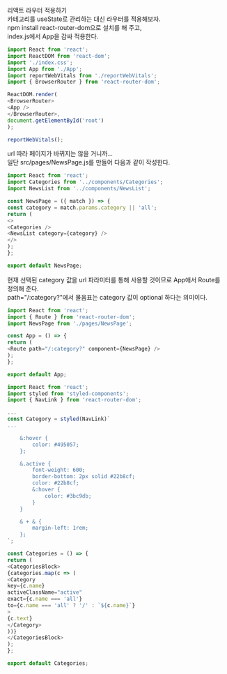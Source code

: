 리액트 라우터 적용하기<br/>
카테고리를 useState로 관리하는 대신 라우터를 적용해보자. <br/>
npm install react-router-dom으로 설치를 해 주고, <br/>
index.js에서 App을 감싸 적용한다.<br/>


```javascript
import React from 'react';
import ReactDOM from 'react-dom';
import './index.css';
import App from './App';
import reportWebVitals from './reportWebVitals';
import { BrowserRouter } from 'react-router-dom';

ReactDOM.render(
<BrowserRouter>
<App />
</BrowserRouter>,
document.getElementById('root')
);

reportWebVitals();
```
url 따라 페이지가 바뀌지는 않을 거니까... <br/>
일단 src/pages/NewsPage.js를 만들어 다음과 같이 작성한다.<br/>

```javascript
import React from 'react';
import Categories from '../components/Categories';
import NewsList from '../components/NewsList';

const NewsPage = ({ match }) => {
const category = match.params.category || 'all';
return (
<>
<Categories />
<NewsList category={category} />
</>
);
};

export default NewsPage;
```

현재 선택된 category 값을 url 파라미터를 통해 사용할 것이므로 App애서 Route를 정의해 준다.<br/>
path="/:category?"에서 물음표는 category 값이 optional 하다는 의미이다.<br/>

```javascript
import React from 'react';
import { Route } from 'react-router-dom';
import NewsPage from './pages/NewsPage';

const App = () => {
return (
<Route path="/:category?" component={NewsPage} />
);
};

export default App;
```

```javascript
import React from 'react';
import styled from 'styled-components';
import { NavLink } from 'react-router-dom';

...
const Category = styled(NavLink)`
...

    &:hover {
        color: #495057;
    };

    &.active {
        font-weight: 600;
        border-bottom: 2px solid #22b8cf;
        color: #22b8cf;
        &:hover {
            color: #3bc9db;
        }
    }

    & + & {
        margin-left: 1rem;
    };
`;

const Categories = () => {
return (
<CategoriesBlock>
{categories.map(c => (
<Category
key={c.name}
activeClassName="active"
exact={c.name === 'all'}
to={c.name === 'all' ? '/' : `${c.name}`}
>
{c.text}
</Category>
))}
</CategoriesBlock>
);
};

export default Categories;
```